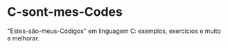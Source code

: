 # C-sont-mes-Codes
"Estes-são-meus-Códigos" em linguagem C: exemplos, exercícios e muito a melhorar.

